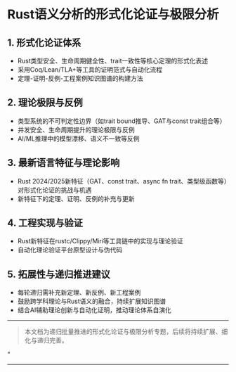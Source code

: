 ﻿# Rust语义分析的形式化论证与极限分析

## 1. 形式化论证体系

- Rust类型安全、生命周期健全性、trait一致性等核心定理的形式化表述
- 采用Coq/Lean/TLA+等工具的证明范式与自动化流程
- 定理-证明-反例-工程案例知识图谱的构建方法

## 2. 理论极限与反例

- 类型系统的不可判定性边界（如trait bound推导、GAT与const trait组合等）
- 并发安全、生命周期提升的理论极限与反例
- AI/ML推理中的模型漂移、语义不一致等反例

## 3. 最新语言特征与理论影响

- Rust 2024/2025新特征（GAT、const trait、async fn trait、类型级函数等）对形式化论证的挑战与机遇
- 新特征下的定理、证明、反例的补充与更新

## 4. 工程实现与验证

- Rust新特征在rustc/Clippy/Miri等工具链中的实现与理论验证
- 自动化理论验证平台原型设计与伪代码

## 5. 拓展性与递归推进建议

- 每轮递归需补充新定理、新反例、新工程案例
- 鼓励跨学科理论与Rust语义的融合，持续扩展知识图谱
- 结合AI辅助理论创新与自动化证明，推动理论体系自演化

---

> 本文档为递归批量推进的形式化论证与极限分析专题，后续将持续扩展、细化与递归完善。

"

---
